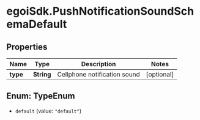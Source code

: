 # egoiSdk.PushNotificationSoundSchemaDefault

## Properties
Name | Type | Description | Notes
------------ | ------------- | ------------- | -------------
**type** | **String** | Cellphone notification sound | [optional] 


<a name="TypeEnum"></a>
## Enum: TypeEnum


* `default` (value: `"default"`)




